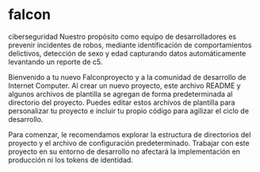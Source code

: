 # falcon
ciberseguridad
Nuestro propósito como equipo de desarrolladores es prevenir incidentes de robos, mediante identificación de comportamientos delictivos, detección de sexo y edad capturando datos automáticamente levantando un reporte de c5.

Bienvenido a tu nuevo Falconproyecto y a la comunidad de desarrollo de Internet Computer. Al crear un nuevo proyecto, este archivo README y algunos archivos de plantilla se agregan de forma predeterminada al directorio del proyecto. Puedes editar estos archivos de plantilla para personalizar tu proyecto e incluir tu propio código para agilizar el ciclo de desarrollo.

Para comenzar, le recomendamos explorar la estructura de directorios del proyecto y el archivo de configuración predeterminado. Trabajar con este proyecto en su entorno de desarrollo no afectará la implementación en producción ni los tokens de identidad.
